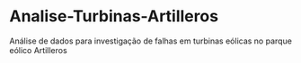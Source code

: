# Analise-Turbinas-Artilleros

Análise de dados para investigação de falhas em turbinas eólicas no parque eólico Artilleros
